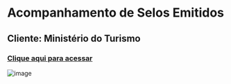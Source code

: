 # Acompanhamento de Selos Emitidos
## Cliente: Ministério do Turismo
### [Clique aqui para acessar](http://www.turismo.gov.br/acompanhamentoselos/)

![image](https://user-images.githubusercontent.com/18743878/90346051-2bee1f80-dffc-11ea-962e-c7ac32b7f28a.png)
